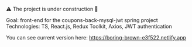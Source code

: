 :warning: The project is under construction 👷 

Goal: front-end for the coupons-back-mysql-jwt spring project
Technologies: TS, React.js, Redux Toolkit, Axios, JWT authentication

You can see current version here:
https://boring-brown-e3f522.netlify.app
